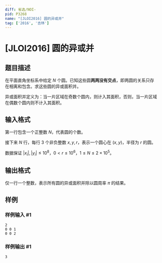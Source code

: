 ```yaml
---
diff: 省选/NOI-
pid: P3268
name: "[JLOI2016] 圆的异或并"
tag: ['2016', '吉林']
---
```

# [JLOI2016] 圆的异或并
## 题目描述

在平面直角坐标系中给定 $N$ 个圆。已知这些圆**两两没有交点**，即两圆的关系只存在相离和包含。求这些圆的异或面积并。

异或面积并定义为：当一片区域在奇数个圆内，则计入其面积，否则，当一片区域在偶数个圆内则不计入其面积。

## 输入格式

第一行包含一个正整数 $N$，代表圆的个数。

接下来 $N$ 行，每行 $3$ 个非负整数 $x,y,r$，表示一个圆心在 $(x,y)$，半径为 $r$ 的圆。

数据保证 $|x_i|,|y_i|\le 10^8$，$0<r\leq 10^6$，$1\le N\le 2\times 10^5$。

## 输出格式

仅一行一个整数，表示所有圆的异或面积并除以圆周率 $\pi$ 的结果。

## 样例

### 样例输入 #1
```
2
0 0 1
0 0 2
```
### 样例输出 #1
```
3
```
